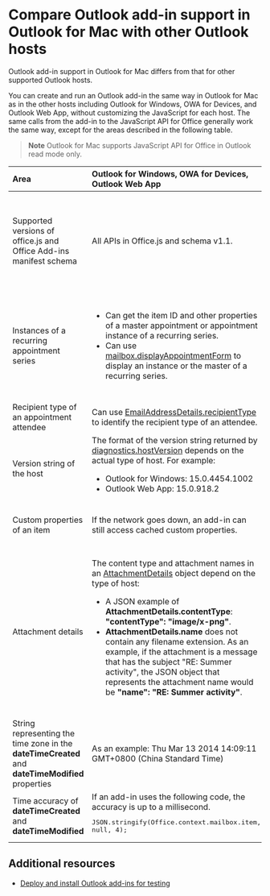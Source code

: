 
# Compare Outlook add-in support in Outlook for Mac with other Outlook hosts
Outlook add-in support in Outlook for Mac differs from that for other supported Outlook hosts.



You can create and run an Outlook add-in the same way in Outlook for Mac as in the other hosts including Outlook for Windows, OWA for Devices, and Outlook Web App, without customizing the JavaScript for each host. The same calls from the add-in to the JavaScript API for Office generally work the same way, except for the areas described in the following table.

 >**Note**  Outlook for Mac supports JavaScript API for Office in Outlook read mode only.

|**Area**|**Outlook for Windows, OWA for Devices, Outlook Web App**|**Outlook for Mac**|
|:-----|:-----|:-----|
|Supported versions of office.js and Office Add-ins manifest schema|All APIs in Office.js and schema v1.1.|<ul><li>Only APIs that are applicable in read mode. An add-in that uses the new and extended APIs in office.js v1.1 can be activated but the APIs for compose mode will not run properly on Outlook for Mac. </li><li>Schema v1.1.</li></ul>|
|Instances of a recurring appointment series|<ul><li>Can get the item ID and other properties of a master appointment or appointment instance of a recurring series. </li><li>Can use [mailbox.displayAppointmentForm](https://dev.outlook.com/reference/add-ins/Office.context.mailbox.html#displayAppointmentForm) to display an instance or the master of a recurring series.</li></ul>|<ul><li>Can get the item ID and other properties of the master appointment, but not those of an instance of a recurring series.</li><li>Can display the master appointment of a recurring series. Without the item ID, cannot display an instance of a recurring series.</li></ul>|
|Recipient type of an appointment attendee|Can use [EmailAddressDetails.recipientType](https://dev.outlook.com/reference/add-ins/simple-types.html) to identify the recipient type of an attendee.|**EmailAddressDetails.recipientType** returns **undefined** for appointment attendees.|
|Version string of the host |The format of the version string returned by [diagnostics.hostVersion](https://dev.outlook.com/reference/add-ins/Office.context.mailbox.diagnostics.html) depends on the actual type of host. For example:<ul><li>Outlook for Windows: 15.0.4454.1002</li><li>Outlook Web App: 15.0.918.2</li></ul>|An example of the version string returned by  **Diagnostics.hostVersion** on Outlook for Mac: 15.0 (140325)|
|Custom properties of an item|If the network goes down, an add-in can still access cached custom properties.|Because Outlook for Mac does not cache custom properties, if the network goes down, add-ins would not be able to access them.|
|Attachment details|The content type and attachment names in an [AttachmentDetails](https://dev.outlook.com/reference/add-ins/Office.context.mailbox.html) object depend on the type of host:<ul><li>A JSON example of <b>AttachmentDetails.contentType</b>: <b>"contentType": "image/x-png"</b>. </li><li><b>AttachmentDetails.name</b> does not contain any filename extension. As an example, if the attachment is a message that has the subject "RE: Summer activity", the JSON object that represents the attachment name would be <b>"name": "RE: Summer activity"</b>.</li></ul>|<ul><li>A JSON example of <b>AttachmentDetails.contentType</b>: <b>"contentType": "image/png"</b></li><li><b>AttachmentDetails.name</b> always includes a filename extension. Attachments that are mail items have a .eml extension, and appointments have a .ics extension. As an example, if an attachment is an email with the subject "RE: Summer activity", the JSON object that represents the attachment name would be <b>"name": "RE: Summer activity.eml"</b>.</li></ul>|
|String representing the time zone in the  **dateTimeCreated** and **dateTimeModified** properties|As an example: Thu Mar 13 2014 14:09:11 GMT+0800 (China Standard Time)|As an example: Thu Mar 13 2014 14:09:11 GMT+0800 (CST)|
|Time accuracy of  **dateTimeCreated** and **dateTimeModified**|If an add-in uses the following code, the accuracy is up to a millisecond.<br/><pre lang="javascript">JSON.stringify(Office.context.mailbox.item, null, 4);</pre>|The accuracy is up to only a second.|

## Additional resources



- [Deploy and install Outlook add-ins for testing](../outlook/testing-and-tips.md)
    
